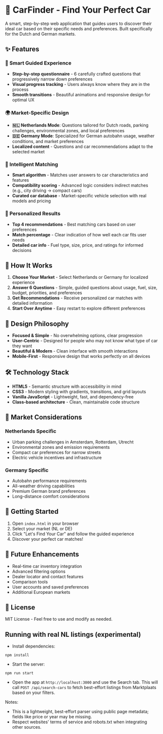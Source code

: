 # 🚗 CarFinder - Find Your Perfect Car

A smart, step-by-step web application that guides users to discover their ideal car based on their specific needs and preferences. Built specifically for the Dutch and German markets.

## ✨ Features

### 🎯 Smart Guided Experience
- **Step-by-step questionnaire** - 6 carefully crafted questions that progressively narrow down preferences
- **Visual progress tracking** - Users always know where they are in the process
- **Smooth transitions** - Beautiful animations and responsive design for optimal UX

### 🌍 Market-Specific Design
- **🇳🇱 Netherlands Mode**: Questions tailored for Dutch roads, parking challenges, environmental zones, and local preferences
- **🇩🇪 Germany Mode**: Specialized for German autobahn usage, weather conditions, and market preferences
- **Localized content** - Questions and car recommendations adapt to the selected market

### 🔄 Intelligent Matching
- **Smart algorithm** - Matches user answers to car characteristics and features
- **Compatibility scoring** - Advanced logic considers indirect matches (e.g., city driving → compact cars)
- **Curated car database** - Market-specific vehicle selection with real models and pricing

### 🚗 Personalized Results
- **Top 4 recommendations** - Best matching cars based on user preferences
- **Match percentage** - Clear indication of how well each car fits user needs
- **Detailed car info** - Fuel type, size, price, and ratings for informed decisions

## 🚀 How It Works

1. **Choose Your Market** - Select Netherlands or Germany for localized experience
2. **Answer 6 Questions** - Simple, guided questions about usage, fuel, size, budget, priorities, and preferences
3. **Get Recommendations** - Receive personalized car matches with detailed information
4. **Start Over Anytime** - Easy restart to explore different preferences

## 🎨 Design Philosophy

- **Focused & Simple** - No overwhelming options, clear progression
- **User-Centric** - Designed for people who may not know what type of car they want
- **Beautiful & Modern** - Clean interface with smooth interactions
- **Mobile-First** - Responsive design that works perfectly on all devices

## 🛠️ Technology Stack

- **HTML5** - Semantic structure with accessibility in mind
- **CSS3** - Modern styling with gradients, transitions, and grid layouts
- **Vanilla JavaScript** - Lightweight, fast, and dependency-free
- **Class-based architecture** - Clean, maintainable code structure

## 🌟 Market Considerations

### Netherlands Specific
- Urban parking challenges in Amsterdam, Rotterdam, Utrecht
- Environmental zones and emission requirements
- Compact car preferences for narrow streets
- Electric vehicle incentives and infrastructure

### Germany Specific  
- Autobahn performance requirements
- All-weather driving capabilities
- Premium German brand preferences
- Long-distance comfort considerations

## 📱 Getting Started

1. Open `index.html` in your browser
2. Select your market (NL or DE)
3. Click "Let's Find Your Car" and follow the guided experience
4. Discover your perfect car matches!

## 🔮 Future Enhancements

- Real-time car inventory integration
- Advanced filtering options
- Dealer locator and contact features
- Comparison tools
- User accounts and saved preferences
- Additional European markets

## 📄 License

MIT License - Feel free to use and modify as needed.

## Running with real NL listings (experimental)

- Install dependencies:

```
npm install
```

- Start the server:

```
npm run start
```

- Open the app at `http://localhost:3000` and use the Search tab. This will call `POST /api/search-cars` to fetch best-effort listings from Marktplaats based on your filters.

Notes:
- This is a lightweight, best-effort parser using public page metadata; fields like price or year may be missing.
- Respect websites' terms of service and robots.txt when integrating other sources.
